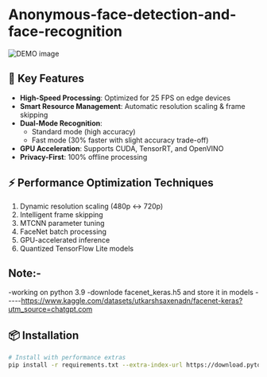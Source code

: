 # Anonymous-face-detection-and-face-recognition
![DEMO image](https://example.com/myimage.png)

## 🚀 Key Features
- **High-Speed Processing**: Optimized for 25 FPS on edge devices
- **Smart Resource Management**: Automatic resolution scaling & frame skipping
- **Dual-Mode Recognition**: 
  - Standard mode (high accuracy) 
  - Fast mode (30% faster with slight accuracy trade-off)
- **GPU Acceleration**: Supports CUDA, TensorRT, and OpenVINO
- **Privacy-First**: 100% offline processing

## ⚡ Performance Optimization Techniques
1. Dynamic resolution scaling (480p ↔ 720p)
2. Intelligent frame skipping
3. MTCNN parameter tuning
4. FaceNet batch processing
5. GPU-accelerated inference
6. Quantized TensorFlow Lite models

## Note:-
-working on python 3.9
-downlode facenet_keras.h5 and store it in models -----https://www.kaggle.com/datasets/utkarshsaxenadn/facenet-keras?utm_source=chatgpt.com

## 📦 Installation
```bash
# Install with performance extras
pip install -r requirements.txt --extra-index-url https://download.pytorch.org/whl/cu118  # For CUDA support


